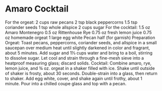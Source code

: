 # Amaro Cocktail

For the orgeat:
2 cups raw pecans
2 tsp black peppercorns
1.5 tsp coriander seeds
1 tsp whole allspice
2 cups sugar
For the cocktail:
1.5 oz Amaro Montenegro
0.5 oz Rittenhouse Rye
0.75 oz fresh lemon juice
0.75 oz homemade orgeat
1 large egg white
Pecan half (for garnish)
Preparation
Orgeat:
Toast pecans, peppercorns, coriander seeds, and allspice in a small saucepan over medium heat until slightly darkened in color and fragrant, about 5 minutes. Add sugar and 1⅓ cups water and bring to a boil, stirring to dissolve sugar. Let cool and strain through a fine-mesh sieve into a heatproof measuring glass; discard solids.
Cocktail:
Combine amaro, rye, lemon juice, and ¾ oz. orgeat in a shaker filled with ice. Shake until outside of shaker is frosty, about 30 seconds. Double-strain into a glass, then return to shaker. Add egg white, cover, and shake again until frothy, about 1 minute. Pour into a chilled coupe glass and top with a pecan.
